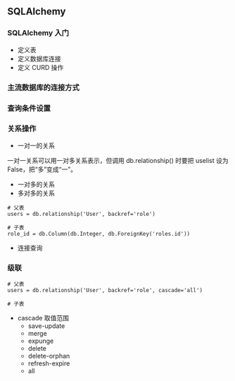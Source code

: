 ## SQLAlchemy

### SQLAlchemy 入门

* 定义表
* 定义数据库连接
* 定义 CURD 操作

### 主流数据库的连接方式

### 查询条件设置

### 关系操作

* 一对一的关系

一对一关系可以用一对多关系表示，但调用 db.relationship() 时要把 uselist 设为 False，把“多”变成“一”。 

* 一对多的关系
* 多对多的关系

```
# 父表
users = db.relationship('User', backref='role')

# 子表
role_id = db.Column(db.Integer, db.ForeignKey('roles.id'))
```

* 连接查询

### 级联

```
# 父表
users = db.relationship('User', backref='role', cascade='all')

# 子表
```

* cascade 取值范围
    * save-update
    * merge
    * expunge
    * delete
    * delete-orphan
    * refresh-expire
    * all

